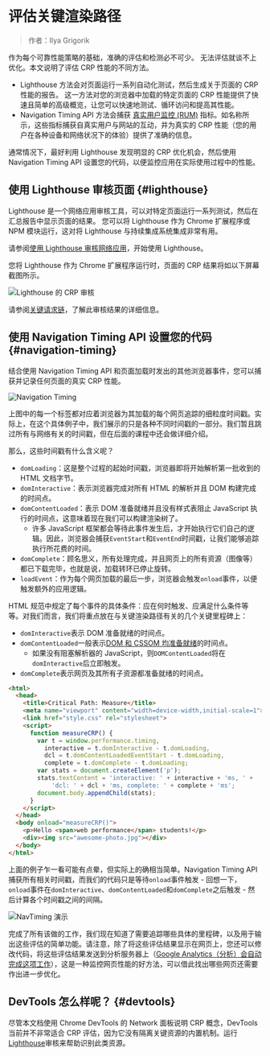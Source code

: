 # 评估关键渲染路径

> 作者：Ilya Grigorik

作为每个可靠性能策略的基础，准确的评估和检测必不可少。 无法评估就谈不上优化。本文说明了评估 CRP 性能的不同方法。

* Lighthouse 方法会对页面运行一系列自动化测试，然后生成关于页面的 CRP 性能的报告。 这一方法对您的浏览器中加载的特定页面的 CRP 性能提供了快速且简单的高级概览，让您可以快速地测试、循环访问和提高其性能。
* Navigation Timing API 方法会捕获
  [真实用户监控 \(RUM\)](https://en.wikipedia.org/wiki/Real_user_monitoring)
  指标。如名称所示，这些指标捕获自真实用户与网站的互动，并为真实的 CRP 性能（您的用户在各种设备和网络状况下的体验）提供了准确的信息。

通常情况下，最好利用 Lighthouse 发现明显的 CRP 优化机会，然后使用 Navigation Timing API 设置您的代码，以便监控应用在实际使用过程中的性能。

## 使用 Lighthouse 审核页面 {#lighthouse}

Lighthouse 是一个网络应用审核工具，可以对特定页面运行一系列测试，然后在汇总报告中显示页面的结果。 您可以将 Lighthouse 作为 Chrome 扩展程序或 NPM 模块运行，这对将 Lighthouse 与持续集成系统集成非常有用。

请参阅[使用 Lighthouse 审核网络应用](https://developers.google.com/web/tools/lighthouse/)，开始使用 Lighthouse。

您将 Lighthouse 作为 Chrome 扩展程序运行时，页面的 CRP 结果将如以下屏幕截图所示。

![](https://developers.google.com/web/fundamentals/performance/critical-rendering-path/images/lighthouse-crp.png "Lighthouse 的 CRP 审核")

请参阅[关键请求链](https://developers.google.com/web/tools/lighthouse/audits/critical-request-chains)，了解此审核结果的详细信息。

## 使用 Navigation Timing API 设置您的代码 {#navigation-timing}

结合使用 Navigation Timing API 和页面加载时发出的其他浏览器事件，您可以捕获并记录任何页面的真实 CRP 性能。

![](https://developers.google.com/web/fundamentals/performance/critical-rendering-path/images/dom-navtiming.png "Navigation Timing")

上图中的每一个标签都对应着浏览器为其加载的每个网页追踪的细粒度时间戳。实际上，在这个具体例子中，我们展示的只是各种不同时间戳的一部分。我们暂且跳过所有与网络有关的时间戳，但在后面的课程中还会做详细介绍。

那么，这些时间戳有什么含义呢？

* `domLoading`：这是整个过程的起始时间戳，浏览器即将开始解析第一批收到的 HTML 文档字节。
* `domInteractive`：表示浏览器完成对所有 HTML 的解析并且 DOM 构建完成的时间点。
* `domContentLoaded`：表示 DOM 准备就绪并且没有样式表阻止 JavaScript 执行的时间点，这意味着现在我们可以构建渲染树了。
  * 许多 JavaScript 框架都会等待此事件发生后，才开始执行它们自己的逻辑。因此，浏览器会捕获`EventStart`和`EventEnd`时间戳，让我们能够追踪执行所花费的时间。
* `domComplete`：顾名思义，所有处理完成，并且网页上的所有资源（图像等）都已下载完毕，也就是说，加载转环已停止旋转。
* `loadEvent`：作为每个网页加载的最后一步，浏览器会触发`onload`事件，以便触发额外的应用逻辑。

HTML 规范中规定了每个事件的具体条件：应在何时触发、应满足什么条件等等。对我们而言，我们将重点放在与关键渲染路径有关的几个关键里程碑上：

* `domInteractive`表示 DOM 准备就绪的时间点。
* `domContentLoaded`一般表示[DOM 和 CSSOM 均准备就绪](http://calendar.perfplanet.com/2012/deciphering-the-critical-rendering-path/)的时间点。
  * 如果没有阻塞解析器的 JavaScript，则`DOMContentLoaded`将在`domInteractive`后立即触发。
* `domComplete`表示网页及其所有子资源都准备就绪的时间点。

```html
<html>
  <head>
    <title>Critical Path: Measure</title>
    <meta name="viewport" content="width=device-width,initial-scale=1">
    <link href="style.css" rel="stylesheet">
    <script>
      function measureCRP() {
        var t = window.performance.timing,
          interactive = t.domInteractive - t.domLoading,
          dcl = t.domContentLoadedEventStart - t.domLoading,
          complete = t.domComplete - t.domLoading;
        var stats = document.createElement('p');
        stats.textContent = 'interactive: ' + interactive + 'ms, ' +
            'dcl: ' + dcl + 'ms, complete: ' + complete + 'ms';
        document.body.appendChild(stats);
      }
    </script>
  </head>
  <body onload="measureCRP()">
    <p>Hello <span>web performance</span> students!</p>
    <div><img src="awesome-photo.jpg"></div>
  </body>
</html>
```

上面的例子乍一看可能有点晕，但实际上的确相当简单。Navigation Timing API 捕获所有相关时间戳，而我们的代码只是等待`onload`事件触发 - 回想一下，`onload`事件在`domInteractive`、`domContentLoaded`和`domComplete`之后触发 - 然后计算各个时间戳之间的间隔。

![](https://developers.google.com/web/fundamentals/performance/critical-rendering-path/images/device-navtiming-small.png "NavTiming 演示")

完成了所有该做的工作，我们现在知道了需要追踪哪些具体的里程碑，以及用于输出这些评估的简单功能。请注意，除了将这些评估结果显示在网页上，您还可以修改代码，将这些评估结果发送到分析服务器上（[Google Analytics（分析）会自动完成这项工作](https://support.google.com/analytics/answer/1205784)），这是一种监控网页性能的好方法，可以借此找出哪些网页还需要作出进一步优化。

## DevTools 怎么样呢？ {#devtools}

尽管本文档使用 Chrome DevTools 的 Network 面板说明 CRP 概念，DevTools 当前并不非常适合 CRP 评估，因为它没有隔离关键资源的内置机制。运行[Lighthouse](#lighthouse)审核来帮助识别此类资源。


